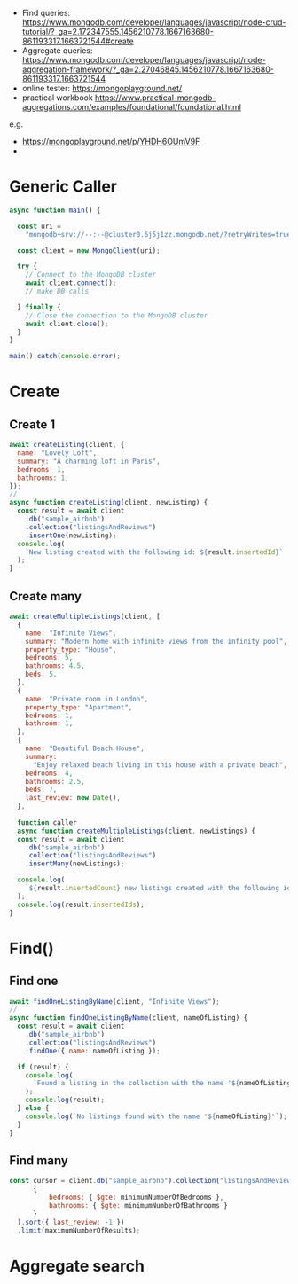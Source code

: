 - Find queries: https://www.mongodb.com/developer/languages/javascript/node-crud-tutorial/?_ga=2.172347555.1456210778.1667163680-861193317.1663721544#create
- Aggregate queries: https://www.mongodb.com/developer/languages/javascript/node-aggregation-framework/?_ga=2.27046845.1456210778.1667163680-861193317.1663721544
- online tester: https://mongoplayground.net/
- practical workbook https://www.practical-mongodb-aggregations.com/examples/foundational/foundational.html

e.g.
- https://mongoplayground.net/p/YHDH6OUmV9F
- 

# Generic Caller
```javascript
async function main() {

  const uri =
    "mongodb+srv://--:--@cluster0.6j5j1zz.mongodb.net/?retryWrites=true&w=majority";

  const client = new MongoClient(uri);

  try {
    // Connect to the MongoDB cluster
    await client.connect();
    // make DB calls

  } finally {
    // Close the connection to the MongoDB cluster
    await client.close();
  }
}

main().catch(console.error);
```
# Create
## Create 1
```javascript
await createListing(client, {
  name: "Lovely Loft",
  summary: "A charming loft in Paris",
  bedrooms: 1,
  bathrooms: 1,
});
//
async function createListing(client, newListing) {
  const result = await client
    .db("sample_airbnb")
    .collection("listingsAndReviews")
    .insertOne(newListing);
  console.log(
    `New listing created with the following id: ${result.insertedId}`
  );
}
```

## Create many
```javascript
await createMultipleListings(client, [
  {
    name: "Infinite Views",
    summary: "Modern home with infinite views from the infinity pool",
    property_type: "House",
    bedrooms: 5,
    bathrooms: 4.5,
    beds: 5,
  },
  {
    name: "Private room in London",
    property_type: "Apartment",
    bedrooms: 1,
    bathroom: 1,
  },
  {
    name: "Beautiful Beach House",
    summary:
      "Enjoy relaxed beach living in this house with a private beach",
    bedrooms: 4,
    bathrooms: 2.5,
    beds: 7,
    last_review: new Date(),
  },
  
  function caller
  async function createMultipleListings(client, newListings) {
  const result = await client
    .db("sample_airbnb")
    .collection("listingsAndReviews")
    .insertMany(newListings);

  console.log(
    `${result.insertedCount} new listings created with the following id(s):`
  );
  console.log(result.insertedIds);
}
```
# Find()
## Find one
```javascript
await findOneListingByName(client, "Infinite Views");
//
async function findOneListingByName(client, nameOfListing) {
  const result = await client
    .db("sample_airbnb")
    .collection("listingsAndReviews")
    .findOne({ name: nameOfListing });

  if (result) {
    console.log(
      `Found a listing in the collection with the name '${nameOfListing}':`
    );
    console.log(result);
  } else {
    console.log(`No listings found with the name '${nameOfListing}'`);
  }
}
```

## Find many
```javascript
const cursor = client.db("sample_airbnb").collection("listingsAndReviews").find(
      {
          bedrooms: { $gte: minimumNumberOfBedrooms },
          bathrooms: { $gte: minimumNumberOfBathrooms }
      }
  ).sort({ last_review: -1 })
  .limit(maximumNumberOfResults);    
```

# Aggregate search

